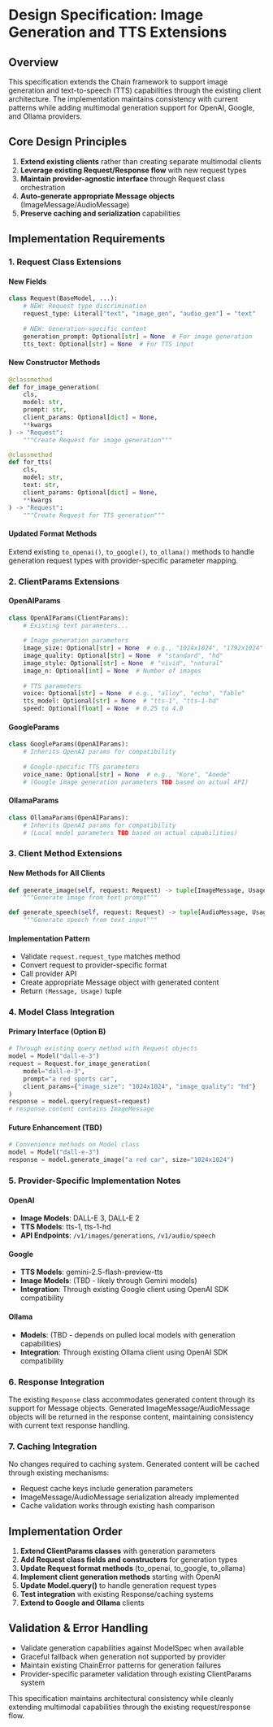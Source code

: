 # Design Specification: Image Generation and TTS Extensions

## Overview

This specification extends the Chain framework to support image generation and text-to-speech (TTS) capabilities through the existing client architecture. The implementation maintains consistency with current patterns while adding multimodal generation support for OpenAI, Google, and Ollama providers.

## Core Design Principles

1. **Extend existing clients** rather than creating separate multimodal clients
2. **Leverage existing Request/Response flow** with new request types
3. **Maintain provider-agnostic interface** through Request class orchestration
4. **Auto-generate appropriate Message objects** (ImageMessage/AudioMessage)
5. **Preserve caching and serialization** capabilities

## Implementation Requirements

### 1. Request Class Extensions

#### New Fields
```python
class Request(BaseModel, ...):
    # NEW: Request type discrimination
    request_type: Literal["text", "image_gen", "audio_gen"] = "text"
    
    # NEW: Generation-specific content
    generation_prompt: Optional[str] = None  # For image generation
    tts_text: Optional[str] = None  # For TTS input
```

#### New Constructor Methods
```python
@classmethod
def for_image_generation(
    cls, 
    model: str, 
    prompt: str,
    client_params: Optional[dict] = None,
    **kwargs
) -> "Request":
    """Create Request for image generation"""

@classmethod  
def for_tts(
    cls,
    model: str,
    text: str,
    client_params: Optional[dict] = None,
    **kwargs
) -> "Request":
    """Create Request for TTS generation"""
```

#### Updated Format Methods
Extend existing `to_openai()`, `to_google()`, `to_ollama()` methods to handle generation request types with provider-specific parameter mapping.

### 2. ClientParams Extensions

#### OpenAIParams
```python
class OpenAIParams(ClientParams):
    # Existing text parameters...
    
    # Image generation parameters
    image_size: Optional[str] = None  # e.g., "1024x1024", "1792x1024"
    image_quality: Optional[str] = None  # "standard", "hd" 
    image_style: Optional[str] = None  # "vivid", "natural"
    image_n: Optional[int] = None  # Number of images
    
    # TTS parameters
    voice: Optional[str] = None  # e.g., "alloy", "echo", "fable"
    tts_model: Optional[str] = None  # "tts-1", "tts-1-hd"
    speed: Optional[float] = None  # 0.25 to 4.0
```

#### GoogleParams  
```python
class GoogleParams(OpenAIParams):
    # Inherits OpenAI params for compatibility
    
    # Google-specific TTS parameters
    voice_name: Optional[str] = None  # e.g., "Kore", "Aoede"
    # (Google image generation parameters TBD based on actual API)
```

#### OllamaParams
```python
class OllamaParams(OpenAIParams):
    # Inherits OpenAI params for compatibility
    # (Local model parameters TBD based on actual capabilities)
```

### 3. Client Method Extensions

#### New Methods for All Clients
```python
def generate_image(self, request: Request) -> tuple[ImageMessage, Usage]:
    """Generate image from text prompt"""

def generate_speech(self, request: Request) -> tuple[AudioMessage, Usage]:
    """Generate speech from text input"""
```

#### Implementation Pattern
- Validate `request.request_type` matches method
- Convert request to provider-specific format
- Call provider API
- Create appropriate Message object with generated content
- Return `(Message, Usage)` tuple

### 4. Model Class Integration

#### Primary Interface (Option B)
```python
# Through existing query method with Request objects
model = Model("dall-e-3")
request = Request.for_image_generation(
    model="dall-e-3", 
    prompt="a red sports car",
    client_params={"image_size": "1024x1024", "image_quality": "hd"}
)
response = model.query(request=request)
# response.content contains ImageMessage
```

#### Future Enhancement (TBD)
```python
# Convenience methods on Model class
model = Model("dall-e-3")
response = model.generate_image("a red car", size="1024x1024")
```

### 5. Provider-Specific Implementation Notes

#### OpenAI
- **Image Models**: DALL-E 3, DALL-E 2
- **TTS Models**: tts-1, tts-1-hd  
- **API Endpoints**: `/v1/images/generations`, `/v1/audio/speech`

#### Google  
- **TTS Models**: gemini-2.5-flash-preview-tts
- **Image Models**: (TBD - likely through Gemini models)
- **Integration**: Through existing Google client using OpenAI SDK compatibility

#### Ollama
- **Models**: (TBD - depends on pulled local models with generation capabilities)
- **Integration**: Through existing Ollama client using OpenAI SDK compatibility

### 6. Response Integration

The existing `Response` class accommodates generated content through its support for Message objects. Generated ImageMessage/AudioMessage objects will be returned in the response content, maintaining consistency with current text response handling.

### 7. Caching Integration

No changes required to caching system. Generated content will be cached through existing mechanisms:
- Request cache keys include generation parameters
- ImageMessage/AudioMessage serialization already implemented
- Cache validation works through existing hash comparison

## Implementation Order

1. **Extend ClientParams classes** with generation parameters
2. **Add Request class fields and constructors** for generation types  
3. **Update Request format methods** (to_openai, to_google, to_ollama)
4. **Implement client generation methods** starting with OpenAI
5. **Update Model.query()** to handle generation request types
6. **Test integration** with existing Response/caching systems
7. **Extend to Google and Ollama** clients

## Validation & Error Handling

- Validate generation capabilities against ModelSpec when available
- Graceful fallback when generation not supported by provider
- Maintain existing ChainError patterns for generation failures
- Provider-specific parameter validation through existing ClientParams system

This specification maintains architectural consistency while cleanly extending multimodal capabilities through the existing request/response flow.
